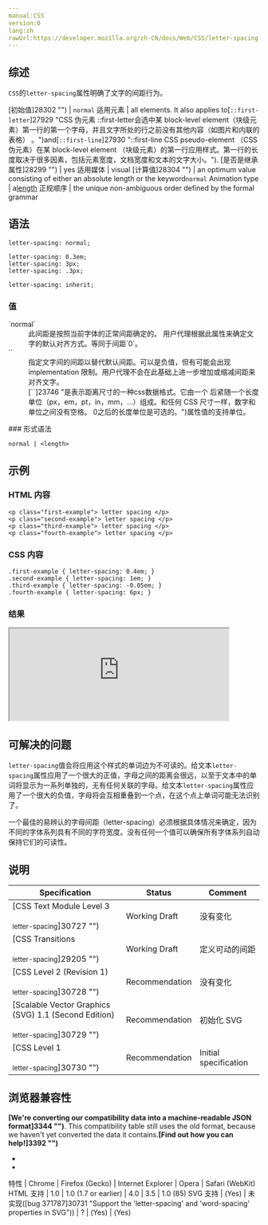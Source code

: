 ```yaml
---
manual:CSS
version:0
lang:zh
rawUrl:https://developer.mozilla.org/zh-CN/docs/Web/CSS/letter-spacing
---
```





## 综述<a name="Summary"></a>


`CSS`的`letter-spacing`属性明确了文字的间距行为。


[初始值]28302 "") | `normal` 
适用元素 | all elements. It also applies to[`::first-letter`]27929 "CSS 伪元素 ::first-letter会选中某 block-level element（块级元素）第一行的第一个字母，并且文字所处的行之前没有其他内容（如图片和内联的表格） 。")and[`::first-line`]27930 "::first-line CSS pseudo-element （CSS伪元素）在某 block-level element （块级元素）的第一行应用样式。第一行的长度取决于很多因素，包括元素宽度，文档宽度和文本的文字大小。"). 
[是否是继承属性]28299 "") | yes 
适用媒体 | visual 
[计算值]28304 "") | an optimum value consisting of either an absolute length or the keyword`normal` 
Animation type | a[length](%4561#Interpolation "Values of the <length> CSS data type are interpolated as real, floating-point numbers.") 
正规顺序 | the unique non-ambiguous order defined by the formal grammar 


## 语法<a name="语法"></a>

```
letter-spacing: normal;

letter-spacing: 0.3em;
letter-spacing: 3px;
letter-spacing: .3px;

letter-spacing: inherit;
```

### 值<a name="Values"></a>
<dl><dt id=''>`normal`</dt><dd>此间距是按照当前字体的正常间距确定的。 用户代理根据此属性来确定文字的默认对齐方式。等同于间距`0`。</dd><dt id=''>`<length>`</dt><dd>指定文字间的间距以替代默认间距。可以是负值，但有可能会出现 implementation 限制。用户代理不会在此基础上进一步增加或缩减间距来对齐文字。</dd><dd>[`<length>`]23746 "是表示距离尺寸的一种css数据格式。它由一个 <number> 后紧随一个长度单位（px，em，pt，in，mm，...）组成。和任何 CSS 尺寸一样，数字和单位之间没有空格。<number> 0之后的长度单位是可选的。")属性值的支持单位。</dd></dl>
### 形式语法<a name="形式语法"></a>

```
normal | <length>

```

## 示例<a name="示例"></a>

### HTML 内容<a name="HTML_内容"></a>

```
<p class="first-example"> letter spacing </p>
<p class="second-example"> letter spacing </p>
<p class="third-example"> letter spacing </p>
<p class="fourth-example"> letter spacing </p>
```

### CSS 内容<a name="CSS_内容"></a>

```
.first-example { letter-spacing: 0.4em; }
.second-example { letter-spacing: 1em; }
.third-example { letter-spacing: -0.05em; }
.fourth-example { letter-spacing: 6px; }
```

### 结果<a name="结果"></a>


<iframe src='https://mdn.mozillademos.org/zh-CN/docs/Web/CSS/letter-spacing$samples/示例?revision=1380291' width='440' height='185'></iframe>



## 可解决的问题<a name="可解决的问题"></a>


`letter-spacing`值会将应用这个样式的单词边为不可读的。给文本`letter-spacing`属性应用了一个很大的正值，字母之间的距离会很远，以至于文本中的单词将显示为一系列单独的，无有任何关联的字母。给文本`letter-spacing`属性应用了一个很大的负值，字母将会互相重叠到一个点，在这个点上单词可能无法识别了。



一个最佳的易辨认的字母间距（letter-spacing）必须根据具体情况来确定，因为不同的字体系列具有不同的字符宽度。没有任何一个值可以确保所有字体系列自动保持它们的可读性。


## 说明<a name="说明"></a>

Specification | Status | Comment 
 ---  |  ---  |  ---  | 
[CSS Text Module Level 3<br></br><small>letter-spacing</small>]30727 "") | Working Draft | 没有变化 
[CSS Transitions<br></br><small>letter-spacing</small>]29205 "") | Working Draft | 定义可动的间距 
[CSS Level 2 (Revision 1)<br></br><small>letter-spacing</small>]30728 "") | Recommendation | 没有变化 
[Scalable Vector Graphics (SVG) 1.1 (Second Edition)<br></br><small>letter-spacing</small>]30729 "") | Recommendation | 初始化 SVG 
[CSS Level 1<br></br><small>letter-spacing</small>]30730 "") | Recommendation | Initial specification 


## 浏览器兼容性<a name="Browser_compatibility"></a>


**[We&#39;re converting our compatibility data into a machine-readable JSON format]3344 "")**. This compatibility table still uses the old format, because we haven&#39;t yet converted the data it contains.**[Find out how you can help!]3392 "")**


* 
* 

特性 | Chrome | Firefox (Gecko) | Internet Explorer | Opera | Safari (WebKit) 
HTML 支持 | 1.0 | 1.0 (1.7 or earlier) | 4.0 | 3.5 | 1.0 (85) 
SVG 支持 | (Yes) | 未实现([bug 371787]30731 "Support the 'letter-spacing' and 'word-spacing' properties in SVG")) | ? | (Yes) | (Yes) 







